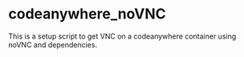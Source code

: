 # codeanywhere_noVNC
This is a setup script to get VNC on a codeanywhere container using noVNC and dependencies.
